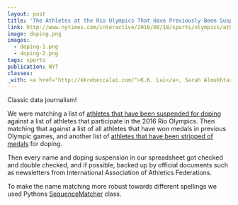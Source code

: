 ```yaml
---
layout: post
title: 'The Athletes at the Rio Olympics That Have Previously Been Suspended for Doping'
link: http://www.nytimes.com/interactive/2016/08/18/sports/olympics/athletes-at-the-rio-olympics-who-were-previously-suspended-for-doping-.html?smid=tw-share
image: doping.png
images:
  - doping-1.png
  - doping-2.png
tags: sports
publication: NYT
classes:
_with: <a href="http://kkrebeccalai.com/">K.K. Lai</a>, Sarah Almukhtar, Jasmine C. Lee and Anjali Singhvi
---
```


Classic data journalism!

We were matching a list of [athletes that have been suspended for doping](http://www.dopinglist.com/) against a list of athletes that participate in the 2016 Rio Olympics. Then matching that against a list of all athletes that have won medals in previous Olympic games, and another list of [athletes that have been stripped of medals](http://www.nytimes.com/interactive/2016/08/14/sports/olympics-medal-doping.html) for doping.

Then every name and doping suspension in our spreadsheet got checked and double checked, and if possible, backed up by official documents such as newsletters from International Association of Athletics Federations.

To make the name matching more robust towards different spellings we used Pythons [SequenceMatcher](https://docs.python.org/2/library/difflib.html#difflib.SequenceMatcher) class.
